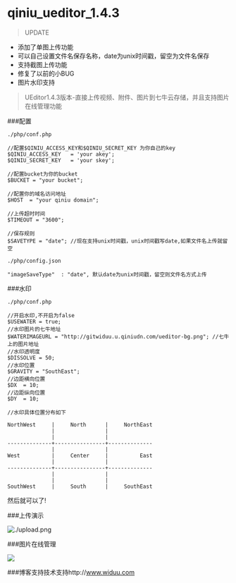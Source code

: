 qiniu_ueditor_1.4.3
===================

>UPDATE

 - 添加了单图上传功能
 - 可以自己设置文件名保存名称，date为unix时间戳，留空为文件名保存
 - 支持截图上传功能
 - 修复了以前的小BUG
 - 图片水印支持

>UEditor1.4.3版本-直接上传视频、附件、图片到七牛云存储，并且支持图片在线管理功能

###配置

`./php/conf.php`

	//配置$QINIU_ACCESS_KEY和$QINIU_SECRET_KEY 为你自己的key
	$QINIU_ACCESS_KEY	= 'your akey';
	$QINIU_SECRET_KEY	= 'your skey';
	
	//配置bucket为你的bucket
	$BUCKET = "your bucket";
	
	//配置你的域名访问地址
	$HOST  = "your qiniu domain";

	//上传超时时间
	$TIMEOUT = "3600";
	
	//保存规则
	$SAVETYPE = "date"; //现在支持unix时间戳，unix时间戳写date,如果文件名上传就留空

`./php/config.json`

	"imageSaveType"  : "date", 默认date为unix时间戳，留空则文件名方式上传

###水印

`./php/conf.php`

	//开启水印,不开启为false
	$USEWATER = true;
    //水印图片的七牛地址
	$WATERIMAGEURL = "http://gitwiduu.u.qiniudn.com/ueditor-bg.png"; //七牛上的图片地址
	//水印透明度
	$DISSOLVE = 50;
	//水印位置
	$GRAVITY = "SouthEast";
	//边距横向位置
	$DX  = 10;
	//边距纵向位置
	$DY  = 10;
    
    //水印具体位置分布如下

	NorthWest     |     North      |     NorthEast
	              |                |    
	              |                |    
	--------------+----------------+--------------
	              |                |    
	West          |     Center     |          East 
	              |                |    
	--------------+----------------+--------------
	              |                |    
	              |                |    
	SouthWest     |     South      |     SouthEast


然后就可以了!

###上传演示

![./upload.png](https://coding.net/u/widuu/p/qiniu_ueditor_1.4.3/git/raw/master/upload.png)

###图片在线管理

![](https://coding.net/u/widuu/p/qiniu_ueditor_1.4.3/git/raw/master/manage.png)

###博客支持技术支持http://www.widuu.com
